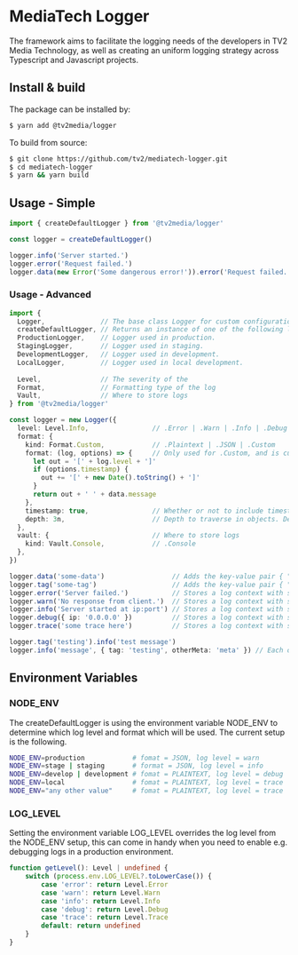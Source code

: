# MediaTech Logger

The framework aims to facilitate the logging needs of the developers in TV2 Media Technology, as well as creating an uniform logging strategy across Typescript and Javascript projects.

## Install & build

The package can be installed by:

```zsh
$ yarn add @tv2media/logger
```

To build from source:

```zsh
$ git clone https://github.com/tv2/mediatech-logger.git
$ cd mediatech-logger
$ yarn && yarn build
```

## Usage - Simple
```typescript
import { createDefaultLogger } from '@tv2media/logger'

const logger = createDefaultLogger()

logger.info('Server started.')
logger.error('Request failed.')
logger.data(new Error('Some dangerous error!')).error('Request failed.')
```

### Usage - Advanced
```typescript
import {
  Logger,              // The base class Logger for custom configuration.
  createDefaultLogger, // Returns an instance of one of the following loggers based upon NODE_ENV.
  ProductionLogger,    // Logger used in production.
  StagingLogger,       // Logger used in staging.
  DevelopmentLogger,   // Logger used in development.
  LocalLogger,         // Logger used in local development.
  
  Level,               // The severity of the 
  Format,              // Formatting type of the log
  Vault,               // Where to store logs
} from '@tv2media/logger'

const logger = new Logger({
  level: Level.Info,                // .Error | .Warn | .Info | .Debug | .Trace
  format: {
    kind: Format.Custom,            // .Plaintext | .JSON | .Custom
    format: (log, options) => {     // Only used for .Custom, and is custom format.
      let out = '[' + log.level + ']'
      if (options.timestamp) {
        out += '[' + new Date().toString() + ']'
      }
      return out + ' ' + data.message
    },
    timestamp: true,                // Whether or not to include timestamp.
    depth: 3n,                      // Depth to traverse in objects. Default is -1n (full depth).
  },
  vault: {                          // Where to store logs
    kind: Vault.Console,            // .Console
  },
})

logger.data('some-data')                 // Adds the key-value pair { "data": "some-data" } to a new log context.
logger.tag('some-tag')                   // Adds the key-value pair { "tag": "some-tag" } to a new log context.
logger.error('Server failed.')           // Stores a log context with severity level of 'error'.
logger.warn('No response from client.')  // Stores a log context with severity level of 'warn'.
logger.info('Server started at ip:port') // Stores a log context with severity level of 'info'.
logger.debug({ ip: '0.0.0.0' })          // Stores a log context with severity level of 'debug'.
logger.trace('some trace here')          // Stores a log context with severity level of 'trace'.

logger.tag('testing').info('test message')
logger.info('message', { tag: 'testing', otherMeta: 'meta' }) // Each of the severity level methods takes an optional argument, with extra attributes for the log context.
```

## Environment Variables

### NODE_ENV

The createDefaultLogger is using the environment variable NODE_ENV to determine which log level and format which will be used. The current setup is the following.

```bash
NODE_ENV=production            # fomat = JSON, log level = warn
NODE_ENV=stage | staging       # format = JSON, log level = info
NODE_ENV=develop | development # fomat = PLAINTEXT, log level = debug
NODE_ENV=local                 # fomat = PLAINTEXT, log level = trace
NODE_ENV="any other value"     # fomat = PLAINTEXT, log level = trace
```

### LOG_LEVEL

Setting the environment variable LOG_LEVEL overrides the log level from the NODE_ENV setup, this can come in handy when you need to enable e.g. debugging logs in a production environment.

```typescript
function getLevel(): Level | undefined {
    switch (process.env.LOG_LEVEL?.toLowerCase()) {
        case 'error': return Level.Error
        case 'warn': return Level.Warn
        case 'info': return Level.Info
        case 'debug': return Level.Debug
        case 'trace': return Level.Trace
        default: return undefined
    }
}
```
